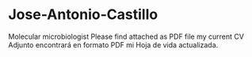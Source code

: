 # Jose-Antonio-Castillo
Molecular microbiologist
Please find attached as PDF file my current CV
Adjunto encontrará en formato PDF mi Hoja de vida actualizada.
